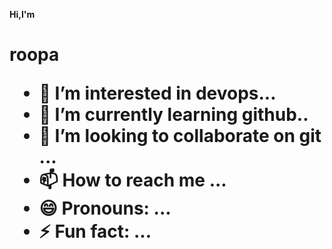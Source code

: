 <b>Hi,I'm <br> <h1> roopa
- 👀 I’m interested in devops...
- 🌱 I’m currently learning github..
- 💞️ I’m looking to collaborate on git ...
- 📫 How to reach me   ...
- 😄 Pronouns: ...
- ⚡ Fun fact: ...

<!---
roopamyasa/roopamyasa is a ✨ special ✨ repository because its `README.md` (this file) appears on your GitHub profile.
You can click the Preview link to take a look at your changes.
--->
